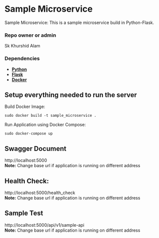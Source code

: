 # Sample Microservice

Sample Microservice: This is a sample microservice build in Python-Flask.


### Repo owner or admin

Sk Khurshid Alam

### Dependencies
* [**Python**](https://www.python.org/downloads/)
* [**Flask**](https://flask.palletsprojects.com/en/2.1.x/)
* [**Docker**](https://docs.docker.com/)

## Setup everything needed to run the server


Build Docker Image:
```
sudo docker build -t sample_microservice .
```

Run Application using Docker Compose:
```
sudo docker-compose up
```

## Swagger Document
http://localhost:5000<br/>
**Note:** Change base url if application is running on different address<br/>

## Health Check:
http://localhost:5000/health_check<br/>
**Note:** Change base url if application is running on different address<br/>

## Sample Test
http://localhost:5000/api/v1/sample-api<br/>
**Note:** Change base url if application is running on different address<br/>